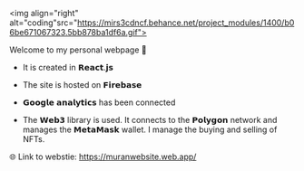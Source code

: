 
<img align="right" alt="coding"src="https://mirs3cdncf.behance.net/project_modules/1400/b06be671067323.5bb878ba1df6a.gif">

Welcome to my personal webpage 🙂


- It is created in 𝗥𝗲𝗮𝗰𝘁.𝗷𝘀
  
- The site is hosted on 𝗙𝗶𝗿𝗲𝗯𝗮𝘀𝗲
  
- 𝗚𝗼𝗼𝗴𝗹𝗲 𝗮𝗻𝗮𝗹𝘆𝘁𝗶𝗰𝘀 has been connected
  
- The 𝗪𝗲𝗯𝟯 library is used. It connects to the 𝗣𝗼𝗹𝘆𝗴𝗼𝗻 network and manages the 𝗠𝗲𝘁𝗮𝗠𝗮𝘀𝗸 wallet. I manage the buying and selling of NFTs.

🌐 Link to webstie: https://muranwebsite.web.app/


